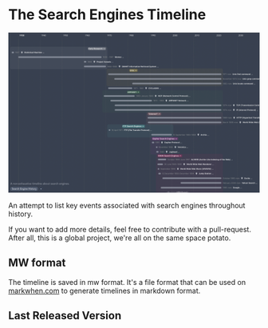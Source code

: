 # The Search Engines Timeline

![Thumbnail of the Search Engines Timeline](default_img.png?raw=true "The Search Engines Timeline")

An attempt to list key events associated with search engines throughout history.

If you want to add more details, feel free to contribute with a pull-request. After all, this is a global project, we're all on the same space potato.

## MW format

The timeline is saved in mw format. It's a file format that can be used on [markwhen.com](markwhen.com) to generate timelines in markdown format.

## Last Released Version

[]()